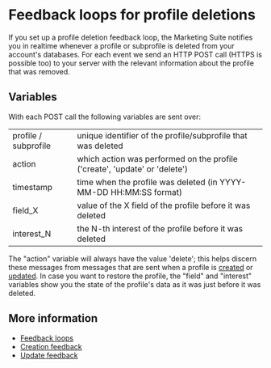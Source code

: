 # Feedback loops for profile deletions

If you set up a profile deletion feedback loop, the Marketing Suite notifies
you in realtime whenever a profile or subprofile is deleted from your account's databases.
For each event we send an HTTP POST call (HTTPS is possible 
too) to your server with the relevant information about the profile that was removed.


## Variables

With each POST call the following variables are sent over:

<table>
    <tr>
        <td>profile / subprofile</td>
        <td>unique identifier of the profile/subprofile that was deleted</td>
    </tr>
    <tr>
        <td>action</td>
        <td>which action was performed on the profile ('create', 'update' or 'delete')</td>
    </tr>
    <tr>
        <td>timestamp</td>
        <td>time when the profile was deleted (in YYYY-MM-DD HH:MM:SS format)</td>
    </tr>
    <tr>
        <td>field_X</td>
        <td>value of the X field of the profile before it was deleted</td>
    </tr>
    <tr>
        <td>interest_N</td>
        <td>the N-th interest of the profile before it was deleted</td>
    </tr>
</table>

The "action" variable will always have the value 'delete'; this helps discern
these messages from messages that are sent when a profile is
[created](feedback-creates) or [updated](feedback-updates).
In case you want to restore the profile, the "field" and "interest" variables
show you the state of the profile's data as it was just before it was deleted.

## More information

* [Feedback loops](./feedback-loops)
* [Creation feedback](./feedback-creates)
* [Update feedback](./feedback-updates)

